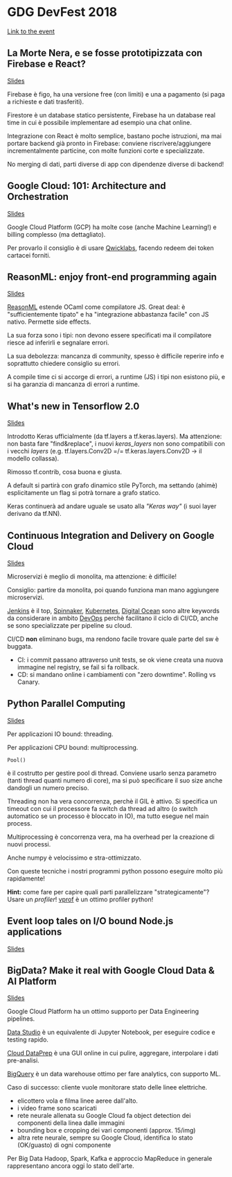 # GDG DevFest 2018

[Link to the event](https://devfestemiliaromagna.it "Main Page")

## La Morte Nera, e se fosse prototipizzata con Firebase e React?

[Slides](127.0.0.1 "Missing")

Firebase è figo, ha una versione free (con limiti) e una a pagamento (si paga a richieste e dati trasferiti).

Firestore è un database statico persistente, Firebase ha un database real time in cui è possibile implementare ad esempio una chat online.

Integrazione con React è molto semplice, bastano poche istruzioni, ma mai portare backend già pronto in Firebase: conviene riscrivere/aggiungere incrementalmente particine, con molte funzioni corte e specializzate. 

No merging di dati, parti diverse di app con dipendenze diverse di backend!

## Google Cloud: 101: Architecture and Orchestration

[Slides](127.0.0.1 "Missing")

Google Cloud Platform (GCP) ha molte cose (anche Machine Learning!) e billing complesso (ma dettagliato).

Per provarlo il consiglio è di usare [Qwicklabs](https://www.qwiklabs.com/home?locale=en "Qwicklabs"), facendo redeem dei token cartacei forniti.

## ReasonML: enjoy front-end programming again

[Slides](http://illbe.xyz/talks/reasonml/#/ "ReasonML")

[ReasonML](https://reasonml.github.io "Go to GitHub repo") estende OCaml come compilatore JS. Great deal: è "sufficientemente tipato" e ha "integrazione abbastanza facile" con JS nativo. Permette side effects.

La sua forza sono i tipi: non devono essere specificati ma il compilatore riesce ad inferirli e segnalare errori.

La sua debolezza: mancanza di community, spesso è difficile reperire info e soprattutto chiedere consiglio su errori.

A compile time ci si accorge di errori, a runtime (JS) i tipi non esistono più, e si ha garanzia di mancanza di errori a runtime.

## What's new in Tensorflow 2.0

[Slides](127.0.0.1 "Missing")

Introdotto Keras ufficialmente (da tf.layers a tf.keras.layers). Ma attenzione: non basta fare "find&replace", i nuovi *keras_layers* non sono compatibili con i vecchi *layers* (e.g. tf.layers.Conv2D =/= tf.keras.layers.Conv2D -> il modello collassa).

Rimosso tf.contrib, cosa buona e giusta.

A default si partirà con grafo dinamico stile PyTorch, ma settando (ahimè) esplicitamente un flag si potrà tornare a grafo statico.

Keras continuerà ad andare uguale se usato alla *"Keras way"* (i suoi layer derivano da tf.NN).

## Continuous Integration and Delivery on Google Cloud

[Slides](127.0.0.1 "Missing")

Microservizi è meglio di monolita, ma attenzione: è difficile!

Consiglio: partire da monolita, poi quando funziona man mano aggiungere microservizi.

[Jenkins](https://jenkins.io "Jenkins") è il top, [Spinnaker](https://www.spinnaker.io "Spinnaker"), [Kubernetes](https://kubernetes.io "Kubernetes"), [Digital Ocean](https://www.digitalocean.com "Digital Ocean") sono altre keywords da considerare in ambito [DevOps](https://www.atlassian.com/devops "DevOps") perchè facilitano il ciclo di CI/CD, anche se sono specializzate per pipeline su cloud.

CI/CD **non** eliminano bugs, ma rendono facile trovare quale parte del sw è buggata.

- CI: i commit passano attraverso unit tests, se ok viene creata una nuova immagine nel registry, se fail si fa rollback.
- CD: si mandano online i cambiamenti con "zero downtime". Rolling vs Canary.

## Python Parallel Computing

[Slides](127.0.0.1 "Missing")

Per applicazioni IO bound: threading.

Per applicazioni CPU bound: multiprocessing.

    Pool()
    
è il costrutto per gestire pool di thread. Conviene usarlo senza parametro (tanti thread quanti numero di core), ma si può specificare il suo size anche dandogli un numero preciso.

Threading non ha vera concorrenza, perchè il GIL è attivo. Si specifica un timeout con cui il processore fa switch da thread ad altro (o switch automatico se un processo è bloccato in IO), ma tutto esegue nel main process.

Multiprocessing è concorrenza vera, ma ha overhead per la creazione di nuovi processi.

Anche numpy è velocissimo e stra-ottimizzato.

Con queste tecniche i nostri programmi python possono eseguire molto più rapidamente!

**Hint:** come fare per capire quali parti parallelizzare "strategicamente"? Usare un *profiler*! [vprof](https://github.com/nvdv/vprof "vprof") è un ottimo profiler python!

## Event loop tales on I/O bound Node.js applications

[Slides](https://docs.google.com/presentation/d/1jg8uEUNBpJB23QnAKZtOx4rDvAsUeQtEduIoRck1x7Y/preview?slide=id.g45b67bb014_8_258 "Event loop tales")

## BigData? Make it real with Google Cloud Data & AI Platform

[Slides](127.0.0.1 "Missing")

Google Cloud Platform ha un ottimo supporto per Data Engineering pipelines.

[Data Studio](https://datastudio.google.com/ "Data Studio") è un equivalente di Jupyter Notebook, per eseguire codice e testing rapido.

[Cloud DataPrep](https://cloud.google.com/dataprep/ "DataPrep") è una GUI online in cui pulire, aggregare, interpolare i dati pre-analisi.

[BigQuery](https://cloud.google.com/bigquery/ "BigQuery") è un data warehouse ottimo per fare analytics, con supporto ML.

Caso di successo: cliente vuole monitorare stato delle linee elettriche.

- elicottero vola e filma linee aeree dall'alto.
- i video frame sono scaricati
- rete neurale allenata su Google Cloud fa object detection dei componenti della linea dalle immagini
- bounding box e cropping dei vari componenti (approx. 15/img)
- altra rete neurale, sempre su Google Cloud, identifica lo stato (OK/guasto) di ogni componente

Per Big Data Hadoop, Spark, Kafka e approccio MapReduce in generale rappresentano ancora oggi lo stato dell'arte.
